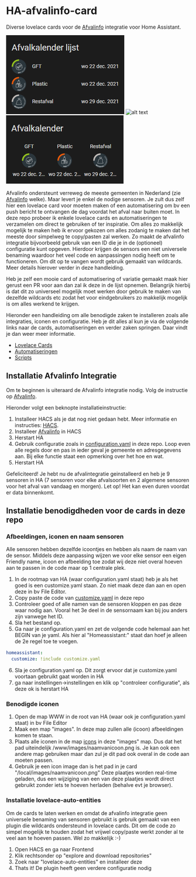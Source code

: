 # HA-afvalinfo-card
Diverse lovelace cards voor de [Afvalinfo](https://github.com/heyajohnny/afvalinfo "Afvalinfo") integratie voor Home Assistant.

![alt text](https://github.com/bafplus/HA-afvalinfo-card/blob/main/screenshots/afvalkalender.png) ![alt text](https://github.com/bafplus/HA-afvalinfo-card/blob/main/screenshots/afval-vandaag.jpg) ![alt text](https://github.com/bafplus/HA-afvalinfo-card/blob/main/screenshots/afvalkalender-horizontaal.png)

Afvalinfo ondersteunt verreweg de meeste gemeenten in Nederland (zie [Afvalinfo](https://github.com/heyajohnny/afvalinfo "Afvalinfo") welke).
Maar levert je enkel de nodige sensoren. Je zult dus zelf hier een lovelace card voor moeten maken of een automatisering om bv een push bericht te ontvangen de dag voordat het afval naar buiten moet.
In deze repo probeer ik enkele lovelace cards en automatiseringen te verzamelen om direct te gebruiken of ter inspiratie.
Om alles zo makkelijk mogelijk te maken heb ik ervoor gekozen om alles zodanig te maken dat het meeste door simpelweg te copy/pasten zal werken.
Zo maakt de afvalinfo integratie bijvoorbeeld gebruik van een ID die je in de (optioneel) configuratie kunt opgeven.
Hierdoor krijgen de sensors een niet universele benaming waardoor het veel code en aanpassingen nodig heeft om te functioneren.
Om dit op te vangen wordt gebruik gemaakt van wildcards.
Meer details hierover verder in deze handleiding.

Heb je zelf een mooie card of automatisering of variatie gemaakt maak hier gerust een PR voor aan dan zal ik deze in de lijst opnemen.
Belangrijk hierbij is dat dit zo universeel mogelijk moet werken door gebruik te maken van dezelfde wildcards etc zodat het voor eindgebruikers zo makkelijk mogelijk is om alles werkend te krijgen.

Hieronder een handleiding om alle benodigde zaken te installeren zoals alle integraties, iconen en configuratie. Heb je dit alles al kun je via de volgende links naar de cards, automatiseringen en verder zaken springen. Daar vindt je dan weer meer informatie.

* [Lovelace Cards](https://github.com/bafplus/HA-afvalinfo-card/tree/main/cards)
* [Automatiseringen](https://github.com/bafplus/HA-afvalinfo-card/tree/main/automatiseringen)
* [Scripts](https://github.com/bafplus/HA-afvalinfo-card/tree/main/scripts)

## Installatie Afvalinfo Integratie

Om te beginnen is uiteraard de Afvalinfo integratie nodig.
Volg de instructie op [Afvalinfo](https://github.com/heyajohnny/afvalinfo "Afvalinfo").

Hieronder volgt een beknopte installatieinstructie:

1. Installeer HACS als je dat nog niet gedaan hebt. Meer informatie en instructies: [HACS](https://hacs.xyz/docs/setup/prerequisites "HACS").
2. Installeer [Afvalinfo](https://github.com/heyajohnny/afvalinfo "Afvalinfo") in HACS
3. Herstart HA
4. Gebruik configuratie zoals in [configuration.yaml](https://github.com/bafplus/HA-afvalinfo-card/blob/main/configuration.yaml "configuration.yaml") in deze repo. Loop even alle regels door en pas in ieder geval je gemeente en adresgegevens aan. Bij elke functie staat een opmerking over het hoe en wat.
5. Herstart HA

Gefeliciteerd! Je hebt nu de afvalintegratie geinstalleerd en heb je 9 sensoren in HA (7 sensoren voor elke afvalsoorten en 2 algemene sensoren voor het afval van vandaag en morgen). Let op! Het kan even duren voordat er data binnenkomt.

## Installatie benodigdheden voor de cards in deze repo
### Afbeeldingen, iconen en naam sensoren
Alle sensoren hebben dezelfde icoontjes en hebben als naam de naam van de sensor. Middels deze aanpassing wijzen we voor elke sensor een eigen Friendly name, icoon en afbeelding toe zodat wij deze niet overal hoeven aan te passen in de code maar op 1 centrale plek.
1. In de rootmap van HA (waar configuration.yaml staat) heb je als het goed is een customize.yaml staan. Zo niet maak deze dan aan en open deze in bv File Editor.
2. Copy paste de code van [customize.yaml](https://github.com/bafplus/HA-afvalinfo-card/blob/main/customize.yaml "customize.yaml") in deze repo
3. Controleer goed of alle namen van de sensoren kloppen en pas deze waar nodig aan. Vooral het 3e deel in de sensornaam kan bij jou anders zijn vanwege het ID.  
4. Sla het bestand op.
5. Ga naar je configuration.yaml en zet de volgende code helemaal aan het BEGIN van je yaml. Als hier al "Homeassistant:" staat dan hoef je alleen de 2e regel toe te voegen.
```yaml
homeassistant:
  customize: !include customize.yaml
```
6. Sla je configuration.yaml op. Dit zorgt ervoor dat je customize.yaml voortaan gebruikt gaat worden in HA
7. ga naar instellingen->instellingen en klik op "controleer configuratie", als deze ok is herstart HA

### Benodigde iconen
1. Open de map WWW in de root van HA (waar ook je configuration.yaml staat) in bv File Editor
2. Maak een map "images". In deze map zullen alle (icoon) afbeeldingen komen te staan.
3. Plaats alle iconen in de map [icons](https://github.com/bafplus/HA-afvalinfo-card/tree/main/icons "icons") in deze "images" map. Dus dat het pad uiteindelijk /www/images/naamvanicoon.png is. Je kan ook een andere map gebruiken maar dan zul je dit pad ook overal in de code aan moeten passen.
4. Gebruik je een icon image dan is het pad in je card "/local/images/naamvanicoon.png"
Deze plaatjes worden real-time geladen, dus een wijziging van een van deze plaatjes wordt direct gebruikt zonder iets te hoeven herladen (behalve evt je browser).

### Installatie lovelace-auto-entities
Om de cards te laten werken en omdat de afvalinfo integratie geen universele benaming van sensoren gebruikt is gebruik gemaakt van een plugin die wildcards ondersteund in lovelace cards. Dit om de code zo simpel mogelijk te houden zodat het vrijwel copy/paste werkt zonder al te veel aan te hoeven passen. Wel zo makkelijk :-)
1. Open HACS en ga naar Frontend
2. Klik rechtsonder op "explore and download repositories"
3. Zoek naar "lovelace-auto-entities" en installeer deze
4. Thats it! De plugin heeft geen verdere configuratie nodig




